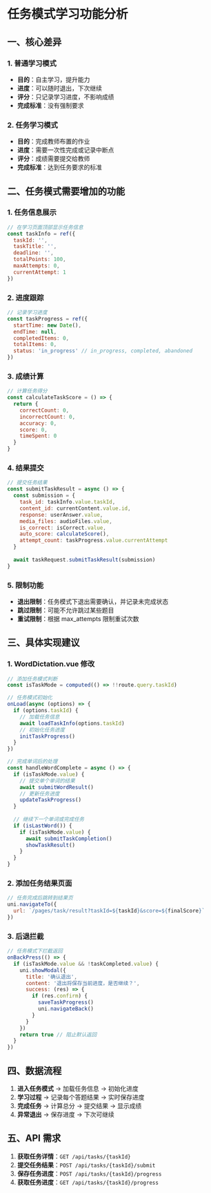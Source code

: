 # 任务模式学习功能分析

## 一、核心差异

### 1. 普通学习模式
- **目的**：自主学习，提升能力
- **进度**：可以随时退出，下次继续
- **评分**：只记录学习进度，不影响成绩
- **完成标准**：没有强制要求

### 2. 任务学习模式
- **目的**：完成教师布置的作业
- **进度**：需要一次性完成或记录中断点
- **评分**：成绩需要提交给教师
- **完成标准**：达到任务要求的标准

## 二、任务模式需要增加的功能

### 1. 任务信息展示
```javascript
// 在学习页面顶部显示任务信息
const taskInfo = ref({
  taskId: '',
  taskTitle: '',
  deadline: '',
  totalPoints: 100,
  maxAttempts: 0,
  currentAttempt: 1
})
```

### 2. 进度跟踪
```javascript
// 记录学习进度
const taskProgress = ref({
  startTime: new Date(),
  endTime: null,
  completedItems: 0,
  totalItems: 0,
  status: 'in_progress' // in_progress, completed, abandoned
})
```

### 3. 成绩计算
```javascript
// 计算任务得分
const calculateTaskScore = () => {
  return {
    correctCount: 0,
    incorrectCount: 0,
    accuracy: 0,
    score: 0,
    timeSpent: 0
  }
}
```

### 4. 结果提交
```javascript
// 提交任务结果
const submitTaskResult = async () => {
  const submission = {
    task_id: taskInfo.value.taskId,
    content_id: currentContent.value.id,
    response: userAnswer.value,
    media_files: audioFiles.value,
    is_correct: isCorrect.value,
    auto_score: calculateScore(),
    attempt_count: taskProgress.value.currentAttempt
  }
  
  await taskRequest.submitTaskResult(submission)
}
```

### 5. 限制功能
- **退出限制**：任务模式下退出需要确认，并记录未完成状态
- **跳过限制**：可能不允许跳过某些题目
- **重试限制**：根据 max_attempts 限制重试次数

## 三、具体实现建议

### 1. WordDictation.vue 修改
```javascript
// 添加任务模式判断
const isTaskMode = computed(() => !!route.query.taskId)

// 任务模式初始化
onLoad(async (options) => {
  if (options.taskId) {
    // 加载任务信息
    await loadTaskInfo(options.taskId)
    // 初始化任务进度
    initTaskProgress()
  }
})

// 完成单词后的处理
const handleWordComplete = async () => {
  if (isTaskMode.value) {
    // 提交单个单词的结果
    await submitWordResult()
    // 更新任务进度
    updateTaskProgress()
  }
  
  // 继续下一个单词或完成任务
  if (isLastWord()) {
    if (isTaskMode.value) {
      await submitTaskCompletion()
      showTaskResult()
    }
  }
}
```

### 2. 添加任务结果页面
```javascript
// 任务完成后跳转到结果页
uni.navigateTo({
  url: `/pages/task/result?taskId=${taskId}&score=${finalScore}`
})
```

### 3. 后退拦截
```javascript
// 任务模式下拦截返回
onBackPress(() => {
  if (isTaskMode.value && !taskCompleted.value) {
    uni.showModal({
      title: '确认退出',
      content: '退出将保存当前进度，是否继续？',
      success: (res) => {
        if (res.confirm) {
          saveTaskProgress()
          uni.navigateBack()
        }
      }
    })
    return true // 阻止默认返回
  }
})
```

## 四、数据流程

1. **进入任务模式** → 加载任务信息 → 初始化进度
2. **学习过程** → 记录每个答题结果 → 实时保存进度
3. **完成任务** → 计算总分 → 提交结果 → 显示成绩
4. **异常退出** → 保存进度 → 下次可继续

## 五、API 需求

1. **获取任务详情**：`GET /api/tasks/{taskId}`
2. **提交任务结果**：`POST /api/tasks/{taskId}/submit`
3. **保存任务进度**：`POST /api/tasks/{taskId}/progress`
4. **获取任务进度**：`GET /api/tasks/{taskId}/progress`
